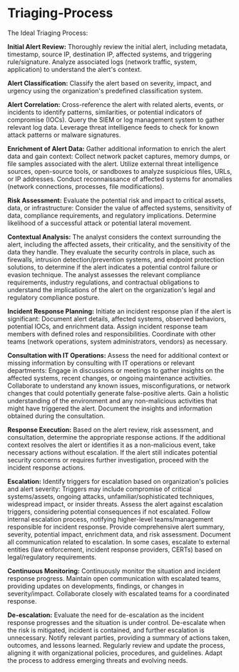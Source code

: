# Triaging-Process

The Ideal Triaging Process:

**Initial Alert Review:**
Thoroughly review the initial alert, including metadata, timestamp, source IP, destination IP, affected systems, and triggering rule/signature.
Analyze associated logs (network traffic, system, application) to understand the alert's context.

**Alert Classification:**
Classify the alert based on severity, impact, and urgency using the organization's predefined classification system.

**Alert Correlation:**
Cross-reference the alert with related alerts, events, or incidents to identify patterns, similarities, or potential indicators of compromise (IOCs).
Query the SIEM or log management system to gather relevant log data.
Leverage threat intelligence feeds to check for known attack patterns or malware signatures.

**Enrichment of Alert Data:**
Gather additional information to enrich the alert data and gain context:
Collect network packet captures, memory dumps, or file samples associated with the alert.
Utilize external threat intelligence sources, open-source tools, or sandboxes to analyze suspicious files, URLs, or IP addresses.
Conduct reconnaissance of affected systems for anomalies (network connections, processes, file modifications).

**Risk Assessment:**
Evaluate the potential risk and impact to critical assets, data, or infrastructure:
Consider the value of affected systems, sensitivity of data, compliance requirements, and regulatory implications.
Determine likelihood of a successful attack or potential lateral movement.

**Contextual Analysis:**
The analyst considers the context surrounding the alert, including the affected assets, their criticality, and the sensitivity of the data they handle.
They evaluate the security controls in place, such as firewalls, intrusion detection/prevention systems, and endpoint protection solutions, to determine if the alert indicates a potential control failure or evasion technique.
The analyst assesses the relevant compliance requirements, industry regulations, and contractual obligations to understand the implications of the alert on the organization's legal and regulatory compliance posture.

**Incident Response Planning:**
Initiate an incident response plan if the alert is significant:
Document alert details, affected systems, observed behaviors, potential IOCs, and enrichment data.
Assign incident response team members with defined roles and responsibilities.
Coordinate with other teams (network operations, system administrators, vendors) as necessary.

**Consultation with IT Operations:**
Assess the need for additional context or missing information by consulting with IT operations or relevant departments:
Engage in discussions or meetings to gather insights on the affected systems, recent changes, or ongoing maintenance activities.
Collaborate to understand any known issues, misconfigurations, or network changes that could potentially generate false-positive alerts.
Gain a holistic understanding of the environment and any non-malicious activities that might have triggered the alert.
Document the insights and information obtained during the consultation.

**Response Execution:**
Based on the alert review, risk assessment, and consultation, determine the appropriate response actions.
If the additional context resolves the alert or identifies it as a non-malicious event, take necessary actions without escalation.
If the alert still indicates potential security concerns or requires further investigation, proceed with the incident response actions.

**Escalation:**
Identify triggers for escalation based on organization's policies and alert severity:
Triggers may include compromise of critical systems/assets, ongoing attacks, unfamiliar/sophisticated techniques, widespread impact, or insider threats.
Assess the alert against escalation triggers, considering potential consequences if not escalated.
Follow internal escalation process, notifying higher-level teams/management responsible for incident response.
Provide comprehensive alert summary, severity, potential impact, enrichment data, and risk assessment.
Document all communication related to escalation.
In some cases, escalate to external entities (law enforcement, incident response providers, CERTs) based on legal/regulatory requirements.

**Continuous Monitoring:**
Continuously monitor the situation and incident response progress.
Maintain open communication with escalated teams, providing updates on developments, findings, or changes in severity/impact.
Collaborate closely with escalated teams for a coordinated response.

**De-escalation:**
Evaluate the need for de-escalation as the incident response progresses and the situation is under control.
De-escalate when the risk is mitigated, incident is contained, and further escalation is unnecessary.
Notify relevant parties, providing a summary of actions taken, outcomes, and lessons learned.
Regularly review and update the process, aligning it with organizational policies, procedures, and guidelines. Adapt the process to address emerging threats and evolving needs.

